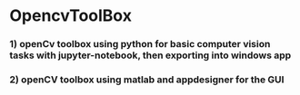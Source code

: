 # OpencvToolBox


### 1) openCv toolbox using python for basic computer vision tasks with jupyter-notebook, then exporting into windows app

### 2) openCV toolbox using matlab and appdesigner for the GUI
